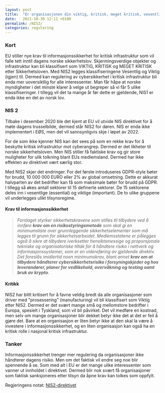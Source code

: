 ```yaml
---
layout: post
title:  "Er organisasjonen din viktig, kritisk, meget kritisk, vesentlig eller viktig?"
date:   2021-10-30 12:11 +0100
permalink: /NIS2/
categories: regulering
---
```


### Kort 
EU stiller nye krav til informasjonssikkerhet for kritisk infrastruktur som vil falle tett inntil dagens norske sikkerhetslov. Skjermingsverdige objekter og infrastruktur kan bli klassifisert som VIKTIG, KRITISK og MEGET KRITISK etter Sikkerhetsloven. Med NIS2 legges klassifiseringene Vesentlig og Viktig (igjen) til. Dermed kan regulering av cybersikkerhet i kritisk infrastruktur bli enda mer uoversiktlig for alle interessenter. Man får håpe at norske myndigheter i det minste klarer å velge ut begreper så vi får 5 ulike klassifiseringer. I tillegg vil det ta mange år før dette er gjeldende, NIS1 er enda ikke en del av norsk lov.

### NIS 2
Tilbake i desember 2020 ble det kjent at EU vil utvide NIS direktivet for å møte dagens trusselbilde, dermed står NIS2 for døren. NIS er enda ikke implementert i EØS, men det vil sannsynligvis skje i løpet av 2022.

For de som ikke kjenner NIS kan det sees på som en rekke krav for å beskytte kritisk infrastruktur mot cyberangrep. Dermed er det likheter til norske sikkerhetsloven. Men NIS stiller få faktiske krav og gir store muligheter for ulik tolkning blant EUs medlemsland. Dermed har ikke effekten av direktivet vært særlig stor. 

Med NIS2 skjer det endringer. For det første introduseres GDPR-style bøter for brudd, 10 000 000 EURO eller 2% av global omsetning. Dette er akkurat halvparten av det bedrifter kan få som maksimale bøter for brudd på GDPR. I tillegg så økes antall sektorer til 15 definerte sektorer. De 15 sektorene deles inn i vesentlige (essential) og viktige (important). De to ulike gruppene vil underlegges ulikt tilsynsregime. 

#### Krav til informasjonssikkerhet
>*Forslaget styrker sikkerhetskravene som stilles til tilbydere ved å innføre **krav om en risikostyringsmetode** som skal gi en minimumsliste over grunnleggende sikkerhetselementer som må legges til grunn for sikkerhetsarbeidet. Medlemsstatene er pålegges også å sikre at tilbydere iverksetter hensiktsmessige og proporsjonale tekniske og organisatoriske tiltak for å håndtere risiko i nettverk og informasjonssystemer, som er en videreføring av gjeldende direktiv. Det foreslås imidlertid noen minimumskrav, blant annet **krav om at tilbydere håndterer cybersikkerhetsrisiko i forsyningskjeder og hos leverandører, planer for vedlikehold, overvåkning og testing samt bruk av krypto**.*

#### Kritikk
NIS2 har blitt kritisert for å favne veldig bredt da alle organisasjoner som driver med "prosessering" (manufacturing) vil bli klassifisert som Viktig etter NIS2. Dermed er det svært mange små og mellomstore bedrifter i Europa, spesielt i Tyskland, som vil bli påvirket. Det vil medføre en kostnad, men selv om mange organisasjoner blir dekket betyr ikke det at det er feil å gjøre det. Bare at en organisasjon er liten betyr ikke at den skal la være å investere i informasjonssikkerhet, og en liten organisasjon kan også ha en kritisk rolle i nasjonal kritisk infrastruktur.

### Tanker
Informasjonssikkerhet trenger mer regulering da organisasjoner ikke håndterer dagens risiko. Men om det faktisk vil endre seg noe blir spennende å se. Som med alt i EU er det mange ulike interessenter som vanner ut innholdet i direktivet. Dermed blir nok svært få organisasjoner som faktisk sanksjoneres etter tilsyn da åpne krav kan tolkes som oppfylt.

Regjeringens notat: [NIS2-direktivet](https://www.regjeringen.no/no/sub/eos-notatbasen/notatene/2021/feb/nis2-direktivet/id2846097/)



